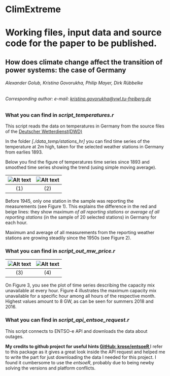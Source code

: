 # ClimExtreme

# Working files, input data and source code for the paper to be published.
## How does climate change affect the transition of power systems: the case of Germany
###### *Alexander Golub, Kristina Govorukha, Philip Mayer, Dirk Rübbelke*

###### *Corresponding author: e-mail: kristina.govorukha@vwl.tu-freiberg.de*

### What you can find in *script_temperatures.r*

This script reads the data on temperatures in Germany from the source files of the [Deutscher Wetterdienst(DWD)](https://opendata.dwd.de/climate_environment/CDC/observations_germany/climate/daily/soil_temperature/historical)

In the folder *[./data_temp/stations_hr]* you can find time series of the temperature at 2m high, taken for the selected weather stations in Germany from earlies 1893.

Below you find the figure of temperatures time series since 1893 and smoothed time series showing the trend (using simple moving average).
 

![Alt text](https://github.com/KristinaGov/ClimExtreme/blob/master/Rplots/temperatures.png?raw=true "Temperature trends (with SMA) [t°C]")           | ![Alt text](https://github.com/KristinaGov/ClimExtreme/blob/master/Rplots/temperature_trends.png?raw=true "Temperature [t°C]")
:-------------------------:|:-------------------------:
(1)                        | (2)

Before 1945, only one station in the sample was reporting the measurements (see Figure 1). This explains the difference in the red and beige lines: they show maximum *of all reporting stations* or *average of all reporting stations* (in the sample of 20 selected stations) in Germany for each hour.

Maximum and average of all measurements from the reporting weather stations are growing steadily since the 1950s (see Figure 2). 

### What you can find in *script_out_mw_price.r*

![Alt text](https://github.com/KristinaGov/ClimExtreme/blob/master/Rplots/raw_outage_plot.png?raw=true "Temperature trends (with SMA) [t°C]")           | ![Alt text](https://github.com/KristinaGov/ClimExtreme/blob/master/Rplots/mounthly_max_hr_outage.png?raw=true "Temperature [t°C]")
:-------------------------:|:-------------------------:
(3)                        | (4)

On Figure 3, you see the plot of time series describing the capacity mix unavailable at every hour. Figure 4 illustrates the maximum capacity mix unavailable for a specific hour among all hours of the respective month. Highest values amount to 8 GW, as can be seen for summers 2018 and 2016. 


### What you can find in *script_api_entsoe_request.r*
This script connects to ENTSO-e API and downloads the data about outages.

**My credits to github project for useful hints [GitHub: krose/entsoeR ](https://github.com/krose/entsoeR/blob/master/R/outages_get.R.com)**
I refer to this package as it gives a great look inside the API request and helped me to write the part for just downloading the data I needed for this project. I found it cumbersome to use the *entsoeR*, probably due to being newby solving the versions and platform conflicts.
